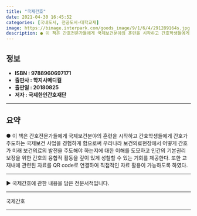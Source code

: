 ```yaml
---
title: "국제간호"
date: 2021-04-30 16:45:52
categories: [국내도서, 전공도서-대학교재]
image: https://bimage.interpark.com/goods_image/9/1/6/4/291289164s.jpg
description: ● 이 책은 간호전문가들에게 국제보건분야의 훈련을 시작하고 간호학생들에게 간호가 주도하는 국제보건 사업을 경험하게 함으로써 우리나라 보건의료현장에서 어떻게 간호가 미래 보건의료의 발전을 주도해야 하는지에 대한 이해를 도모하고 인간의 기본권리 보장을 위한 간호의 융합적 활동을 깊이 있게
---
```


## **정보**

- **ISBN : 9788960697171**
- **출판사 : 학지사메디컬**
- **출판일 : 20180825**
- **저자 : 국제한인간호재단**

------



## **요약**

●  이 책은 간호전문가들에게 국제보건분야의 훈련을 시작하고 간호학생들에게 간호가 주도하는 국제보건 사업을 경험하게 함으로써 우리나라 보건의료현장에서 어떻게 간호가 미래 보건의료의 발전을 주도해야 하는지에 대한 이해를 도모하고 인간의 기본권리 보장을 위한 간호의 융합적 활동을 깊이 있게 성찰할 수 있는 기회를 제공한다. 또한 교재내에 관련된 자료를 QR code로 연결하여 직접적인 자료 활용이 가능하도록 하였다.

------

▶ 국제간호에 관한 내용을 담은 전문서적입니다.

------


국제간호 

------


